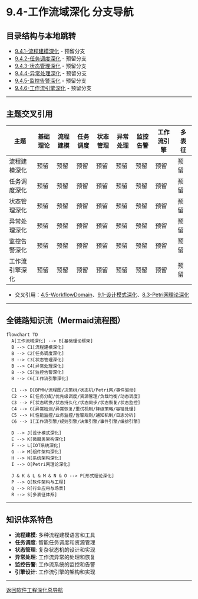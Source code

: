 # 9.4-工作流域深化 分支导航

## 目录结构与本地跳转
- [9.4.1-流程建模深化](9.4.1-流程建模深化.md) - 预留分支
- [9.4.2-任务调度深化](9.4.2-任务调度深化.md) - 预留分支
- [9.4.3-状态管理深化](9.4.3-状态管理深化.md) - 预留分支
- [9.4.4-异常处理深化](9.4.4-异常处理深化.md) - 预留分支
- [9.4.5-监控告警深化](9.4.5-监控告警深化.md) - 预留分支
- [9.4.6-工作流引擎深化](9.4.6-工作流引擎深化.md) - 预留分支

---

## 主题交叉引用
| 主题      | 基础理论 | 流程建模 | 任务调度 | 状态管理 | 异常处理 | 监控告警 | 工作流引擎 | 多表征 |
|-----------|----------|----------|----------|----------|----------|----------|------------|--------|
| 流程建模深化| 预留     | 预留     | 预留     | 预留     | 预留     | 预留     | 预留       | 预留   |
| 任务调度深化| 预留     | 预留     | 预留     | 预留     | 预留     | 预留     | 预留       | 预留   |
| 状态管理深化| 预留     | 预留     | 预留     | 预留     | 预留     | 预留     | 预留       | 预留   |
| 异常处理深化| 预留     | 预留     | 预留     | 预留     | 预留     | 预留     | 预留       | 预留   |
| 监控告警深化| 预留     | 预留     | 预留     | 预留     | 预留     | 预留     | 预留       | 预留   |
| 工作流引擎深化| 预留     | 预留     | 预留     | 预留     | 预留     | 预留     | 预留       | 预留   |

- 交叉引用：[4.5-WorkflowDomain](../4-软件架构与工程/4.5-WorkflowDomain/README.md)、[9.1-设计模式深化](../9.1-设计模式深化/README.md)、[8.3-Petri网理论深化](../8-形式理论深化/8.3-Petri网理论深化/README.md)

---

## 全链路知识流（Mermaid流程图）
```mermaid
flowchart TD
  A[工作流域深化] --> B[基础理论框架]
  B --> C1[流程建模深化]
  B --> C2[任务调度深化]
  B --> C3[状态管理深化]
  B --> C4[异常处理深化]
  B --> C5[监控告警深化]
  B --> C6[工作流引擎深化]
  
  C1 --> D[BPMN/流程图/决策树/状态机/Petri网/事件驱动]
  C2 --> E[任务分配/优先级调度/资源管理/负载均衡/动态调度]
  C3 --> F[状态转换/状态持久化/状态同步/状态恢复/状态监控]
  C4 --> G[异常检测/异常恢复/重试机制/降级策略/容错处理]
  C5 --> H[性能监控/业务监控/告警规则/通知机制/日志分析]
  C6 --> I[工作流引擎/规则引擎/决策引擎/事件引擎/编排引擎]
  
  D --> J[设计模式深化]
  E --> K[微服务架构深化]
  F --> L[IOT系统深化]
  G --> M[组件架构深化]
  H --> N[系统架构深化]
  I --> O[Petri网理论深化]
  
  J & K & L & M & N & O --> P[形式理论深化]
  P --> Q[软件架构与工程]
  Q --> R[行业应用与场景]
  R --> S[多表征体系]
```

---

## 知识体系特色
- **流程建模**: 多种流程建模语言和工具
- **任务调度**: 智能任务调度和资源管理
- **状态管理**: 复杂状态机的设计和实现
- **异常处理**: 工作流异常的处理和恢复
- **监控告警**: 工作流系统的监控和告警
- **引擎设计**: 工作流引擎的架构和实现

---

[返回软件工程深化总导航](../README.md) 